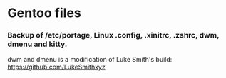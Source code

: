 # Gentoo files
### Backup of /etc/portage, Linux .config, .xinitrc, .zshrc, dwm, dmenu and kitty.
dwm and dmenu is a modification of Luke Smith's build: https://github.com/LukeSmithxyz
